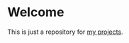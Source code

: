 # Welcome
This is just a repository for [my projects](https://github.com/LeinWilliams/leinwilliams.github.io).
